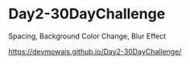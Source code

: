 # Day2-30DayChallenge
Spacing, Background Color Change, Blur Effect

https://devmowais.github.io/Day2-30DayChallenge/
